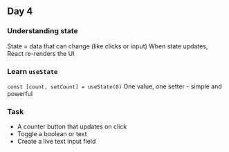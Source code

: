 ## Day 4
### Understanding state
State = data that can change (like clicks or input)
When state updates, React re-renders the UI

### Learn ```useState```
```const [count, setCount] = useState(0)```
One value, one setter - simple and powerful

### Task
- A counter button that updates on click
- Toggle a boolean or text
- Create a live text input field
